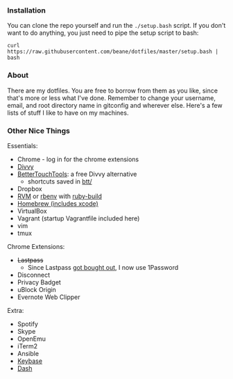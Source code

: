 ### Installation
You can clone the repo yourself and run the `./setup.bash` script. If you don't want to do anything, you just need to pipe the setup script to bash:
```
curl https://raw.githubusercontent.com/beane/dotfiles/master/setup.bash | bash
```
### About
There are my dotfiles. You are free to borrow from them as you like, since that's more or less what I've done. Remember to change your username, email, and root directory name in gitconfig and wherever else.
Here's a few lists of stuff I like to have on my machines.

### Other Nice Things
Essentials:
  - Chrome - log in for the chrome extensions
  - [Divvy][divvy-link]
  - [BetterTouchTools][btt-link]: a free Divvy alternative
    - shortcuts saved in [btt/](./btt)
  - Dropbox
  - [RVM][rvm-link] or [rbenv][rbenv-link] with [ruby-build][ruby-build-link]
  - [Homebrew (includes xcode)][homebrew-link]
  - VirtualBox
  - Vagrant (startup Vagrantfile included here)
  - vim
  - tmux

Chrome Extensions:
  - ~~Lastpass~~
    - Since Lastpass [got bought out][lastpass-bought-out-link], I now use 1Password
  - Disconnect
  - Privacy Badget
  - uBlock Origin
  - Evernote Web Clipper

Extra:
  - Spotify
  - Skype
  - OpenEmu
  - iTerm2
  - Ansible
  - [Keybase][keybase-link]
  - [Dash][dash-link]

[divvy-link]: http://mizage.com/divvy/
[rvm-link]: https://rvm.io/
[homebrew-link]: http://brew.sh/
[keybase-link]: https://keybase.io/
[dash-link]: https://kapeli.com/dash
[btt-link]: http://www.boastr.net/
[rbenv-link]: https://github.com/sstephenson/rbenv#installation
[ruby-build-link]: https://github.com/sstephenson/ruby-build#installation
[lastpass-bought-out-link]: https://blog.lastpass.com/2015/10/lastpass-joins-logmein.html/

